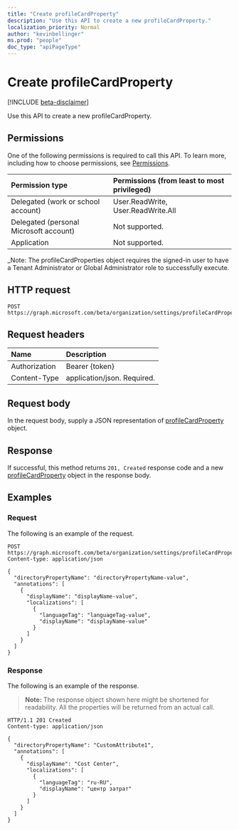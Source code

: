 ```yaml
---
title: "Create profileCardProperty"
description: "Use this API to create a new profileCardProperty."
localization_priority: Normal
author: "kevinbellinger"
ms.prod: "people"
doc_type: "apiPageType"
---
```


# Create profileCardProperty

[!INCLUDE [beta-disclaimer](../../includes/beta-disclaimer.md)]

Use this API to create a new profileCardProperty.

## Permissions

One of the following permissions is required to call this API. To learn more, including how to choose permissions, see [Permissions](/graph/permissions-reference).

| Permission type                        | Permissions (from least to most privileged) |
|:---------------------------------------|:--------------------------------------------|
| Delegated (work or school account)     | User.ReadWrite, User.ReadWrite.All          |
| Delegated (personal Microsoft account) | Not supported.                              |
| Application                            | Not supported.                              |

_Note: The profileCardProperties object requires the signed-in user to have a Tenant Administrator or Global Administrator role to successfully execute.

## HTTP request

<!-- { "blockType": "ignored" } -->

```http
POST https://graph.microsoft.com/beta/organization/settings/profileCardProperties
```

## Request headers

| Name          |Description                  |
|:--------------|:----------------------------|
| Authorization | Bearer {token}              |
| Content-Type  | application/json. Required. |

## Request body

In the request body, supply a JSON representation of [profileCardProperty](../resources/profilecardproperty.md) object.

## Response

If successful, this method returns `201, Created` response code and a new [profileCardProperty](../resources/profilecardproperty.md) object in the response body.

## Examples

### Request

The following is an example of the request.
<!-- {
  "blockType": "request",
  "name": "create_profilecardproperty_from_organizationsettings"
}-->

```http
POST https://graph.microsoft.com/beta/organization/settings/profileCardProperties
Content-type: application/json

{
  "directoryPropertyName": "directoryPropertyName-value",
  "annotations": [
    {
      "displayName": "displayName-value",
      "localizations": [
        {
          "languageTag": "languageTag-value",
          "displayName": "displayName-value"
        }
      ]
    }
  ]
}
```

### Response

The following is an example of the response.

> **Note:** The response object shown here might be shortened for readability. All the properties will be returned from an actual call.

<!-- {
  "blockType": "response",
  "truncated": true,
  "@odata.type": "microsoft.graph.profileCardProperty"
} -->

```http
HTTP/1.1 201 Created
Content-type: application/json

{
  "directoryPropertyName": "CustomAttribute1",
  "annotations": [
    {
      "displayName": "Cost Center",
      "localizations": [
        {
          "languageTag": "ru-RU",
          "displayName": "центр затрат"
        }
      ]
    }
  ]
}
```

<!-- uuid: 16cd6b66-4b1a-43a1-adaf-3a886856ed98
2019-02-04 14:57:30 UTC -->
<!-- {
  "type": "#page.annotation",
  "description": "Create profileCardProperty",
  "keywords": "",
  "section": "documentation",
  "tocPath": ""
}-->